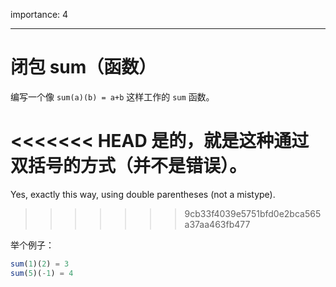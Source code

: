 importance: 4

---

# 闭包 sum（函数）

编写一个像 `sum(a)(b) = a+b` 这样工作的 `sum` 函数。

<<<<<<< HEAD
是的，就是这种通过双括号的方式（并不是错误）。
=======
Yes, exactly this way, using double parentheses (not a mistype).
>>>>>>> 9cb33f4039e5751bfd0e2bca565a37aa463fb477

举个例子：

```js
sum(1)(2) = 3
sum(5)(-1) = 4
```

